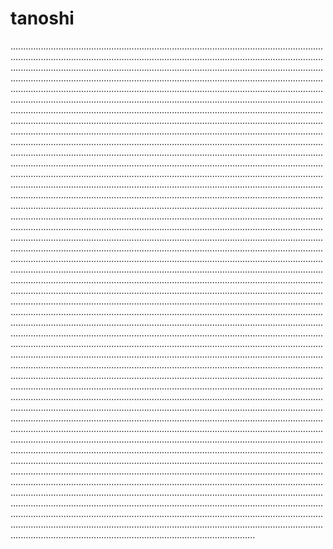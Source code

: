 # tanoshi

.........................................................................................................................................................................................................................................................................................................................................................................................................................................................................................................................................................................................................................................................................................................................................................................................................................................................................................................................................................................................................................................................................................................................................................................................................................................................................................................................................................................................................................................................................................................................................................................................................................................................................................................................................................................................................................................................................................................................................................................................................................................................................................................................................................................................................................................................................................................................................................................................................................................................................................................................................................................................................................................................................................................................................................................................................................................................................................................................................................................................................................................................................................................................................................................................................................................................................................................................................................................................................................................................................................................................................................................................................................................................................................................................................................................................................................................................................................................................................................................................................................................................................................................................................................................................................................................................................................................................................................................................................................................................................................................................................................................................................................................................................................................................................................................................................................................................................................................................................................................................................................................................................................................................................................................................................................................................................................................................................................................................................................................................................................................................................................................................................................................................................................................................................................................................................................................................................................................................................................................................................................................